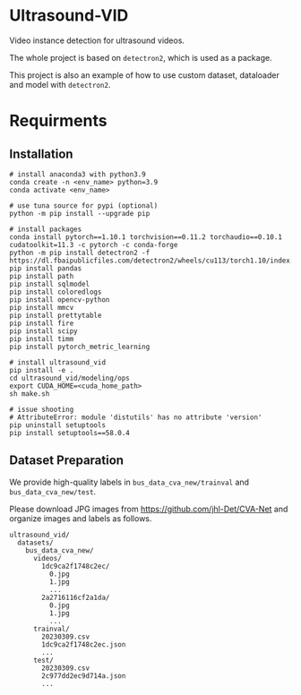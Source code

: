 # Ultrasound-VID

Video instance detection for ultrasound videos.

The whole project is based on `detectron2`, which is used as a package.

This project is also an example of how to use custom dataset, dataloader and model with `detectron2`.

# Requirments

## Installation

```
# install anaconda3 with python3.9
conda create -n <env_name> python=3.9
conda activate <env_name>

# use tuna source for pypi (optional)
python -m pip install --upgrade pip

# install packages
conda install pytorch==1.10.1 torchvision==0.11.2 torchaudio==0.10.1 cudatoolkit=11.3 -c pytorch -c conda-forge
python -m pip install detectron2 -f https://dl.fbaipublicfiles.com/detectron2/wheels/cu113/torch1.10/index.html
pip install pandas
pip install path
pip install sqlmodel
pip install coloredlogs
pip install opencv-python
pip install mmcv
pip install prettytable
pip install fire
pip install scipy
pip install timm
pip install pytorch_metric_learning

# install ultrasound_vid
pip install -e .
cd ultrasound_vid/modeling/ops
export CUDA_HOME=<cuda_home_path>
sh make.sh

# issue shooting
# AttributeError: module 'distutils' has no attribute 'version'
pip uninstall setuptools
pip install setuptools==58.0.4
```

## Dataset Preparation

We provide high-quality labels in `bus_data_cva_new/trainval` and `bus_data_cva_new/test`.

Please download JPG images from https://github.com/jhl-Det/CVA-Net and organize images and labels as follows.

```
ultrasound_vid/
  datasets/
    bus_data_cva_new/
      videos/
        1dc9ca2f1748c2ec/
          0.jpg
          1.jpg
          ...
        2a2716116cf2a1da/
          0.jpg
          1.jpg
          ...
      trainval/
        20230309.csv
        1dc9ca2f1748c2ec.json
        ...
      test/
        20230309.csv
        2c977dd2ec9d714a.json
        ...
```